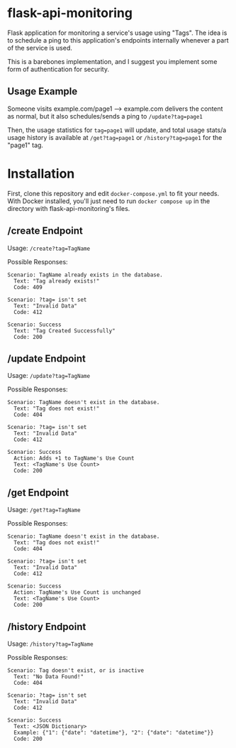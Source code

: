 # flask-api-monitoring
Flask application for monitoring a service's usage using "Tags". 
The idea is to schedule a ping to this application's endpoints internally whenever a part of the service is used.

This is a barebones implementation, and I suggest you implement some form of authentication for security.

## Usage Example

Someone visits example.com/page1 --> example.com delivers the content as normal, but it also schedules/sends a ping to `/update?tag=page1`

Then, the usage statistics for `tag=page1` will update, and total usage stats/a usage history is available at `/get?tag=page1` or `/history?tag=page1` for the "page1" tag.

# Installation

First, clone this repository and edit `docker-compose.yml` to fit your needs. With Docker installed, you'll just need to run `docker compose up` in the directory with flask-api-monitoring's files.


## /create Endpoint

Usage: `/create?tag=TagName`

Possible Responses:
```
Scenario: TagName already exists in the database.
  Text: "Tag already exists!"
  Code: 409
```
```
Scenario: ?tag= isn't set
  Text: "Invalid Data"
  Code: 412
```
```
Scenario: Success
  Text: "Tag Created Successfully"
  Code: 200
```

## /update Endpoint

Usage: `/update?tag=TagName`

Possible Responses:
```
Scenario: TagName doesn't exist in the database.
  Text: "Tag does not exist!"
  Code: 404
```
```
Scenario: ?tag= isn't set
  Text: "Invalid Data"
  Code: 412
```
```
Scenario: Success
  Action: Adds +1 to TagName's Use Count
  Text: <TagName's Use Count>
  Code: 200
```
## /get Endpoint

Usage: `/get?tag=TagName`

Possible Responses:
```
Scenario: TagName doesn't exist in the database.
  Text: "Tag does not exist!"
  Code: 404
```
```
Scenario: ?tag= isn't set
  Text: "Invalid Data"
  Code: 412
```
```
Scenario: Success
  Action: TagName's Use Count is unchanged
  Text: <TagName's Use Count>
  Code: 200
```
## /history Endpoint

Usage: `/history?tag=TagName`

Possible Responses:
```
Scenario: Tag doesn't exist, or is inactive
  Text: "No Data Found!"
  Code: 404
```
```
Scenario: ?tag= isn't set
  Text: "Invalid Data"
  Code: 412
```
```
Scenario: Success
  Text: <JSON Dictionary>
  Example: {"1": {"date": "datetime"}, "2": {"date": "datetime"}}
  Code: 200
```


